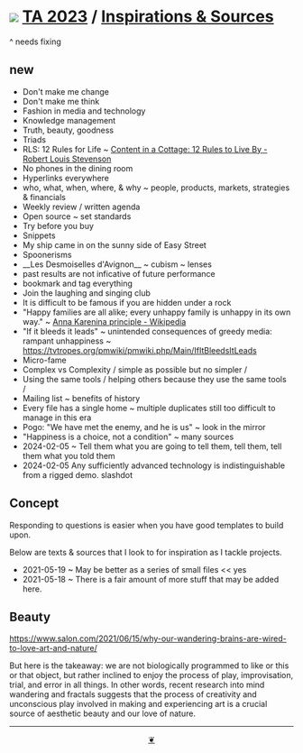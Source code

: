 # [![](https://theo-armour.github.io/assets/icons/mark-github.svg)](https://github.com/theo-armour/2022/blob/main/pages/doing-knowing-being/inspirations-sources.md "Source code on GitHub") [TA 2023](https://theo-armour.github.io/2023/ "Home page") / [Inspirations & Sources](https://theo-armour.github.io/2023/pages/snippets/inspirations-sources.html)

^ needs fixing

## new

* Don't make me change
* Don't make me think
* Fashion in media and technology
* Knowledge management
* Truth, beauty, goodness
* Triads
* RLS: 12 Rules for Life ~ [Content in a Cottage: 12 Rules to Live By - Robert Louis Stevenson](https://contentinacottage.blogspot.com/2008/11/12-rules-to-live-by-robert-louis.html)
* No phones in the dining room
* Hyperlinks everywhere
* who, what, when, where, & why ~ people, products, markets, strategies & financials
* Weekly review / written agenda
* Open source ~ set standards
* Try before you buy
* Snippets
* My ship came in on the sunny side of Easy Street
* Spoonerisms
* \_\_Les Desmoiselles d'Avignon\_\_ ~ cubism ~ lenses
* past results are not inficative of future performance
* bookmark and tag everything
* Join the laughing and singing club
* It is difficult to be famous if you are hidden under a rock
* "Happy families are all alike; every unhappy family is unhappy in its own way." ~ [Anna Karenina principle - Wikipedia](https://en.wikipedia.org/wiki/Anna_Karenina_principle)
* "If it bleeds it leads" ~ unintended consequences of greedy media: rampant unhappiness ~ https://tvtropes.org/pmwiki/pmwiki.php/Main/IfItBleedsItLeads
* Micro-fame
* Complex vs Complexity / simple as possible but no simpler / 
* Using the same tools / helping others because they use the same tools / 
* Mailing list ~ benefits of history
* Every file has a single home ~ multiple duplicates still too difficult to manage in this era
* Pogo: "We have met the enemy, and he is us" ~ look in the mirror
* "Happiness is a choice, not a condition" ~ many sources
* 2024-02-05 ~ Tell them what you are going to tell them, tell them, tell them what you told them
* 2024-02-05 Any sufficiently advanced technology is indistinguishable from a rigged demo. slashdot


## Concept

Responding to questions is easier when you have good templates to build upon.

Below are texts & sources that I look to for inspiration as I tackle projects.

* 2021-05-19 ~ May be better as a series of small files << yes
* 2021-05-18 ~ There is a fair amount of more stuff that may be added here.

## Beauty

https://www.salon.com/2021/06/15/why-our-wandering-brains-are-wired-to-love-art-and-nature/

But here is the takeaway: we are not biologically programmed to like or this or that object, but rather inclined to enjoy the process of play, improvisation, trial, and error in all things. In other words, recent research into mind wandering and fractals suggests that the process of creativity and unconscious play involved in making and experiencing art is a crucial source of aesthetic beauty and our love of nature.




***

<center title="Hello! Click me to go up to the top"><a class="aDingbat" href="javascript:window.scrollTo(0,0);">❦</a></center>